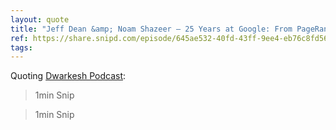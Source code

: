 ```yaml
---
layout: quote
title: "Jeff Dean &amp; Noam Shazeer – 25 Years at Google: From PageRank to AGI"
ref: https://share.snipd.com/episode/645ae532-40fd-43ff-9ee4-eb76c8fd56fe
tags:
---
```


Quoting [Dwarkesh Podcast](https://share.snipd.com/episode/645ae532-40fd-43ff-9ee4-eb76c8fd56fe):

> 1min Snip

> 1min Snip
